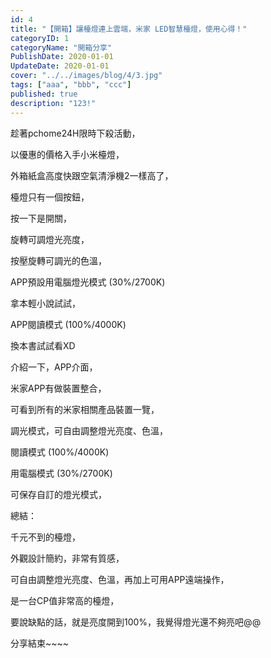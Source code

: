 ```yaml
---
id: 4
title: "【開箱】讓檯燈連上雲端，米家 LED智慧檯燈，使用心得！"
categoryID: 1
categoryName: "開箱分享"
PublishDate: 2020-01-01
UpdateDate: 2020-01-01
cover: "../../images/blog/4/3.jpg"
tags: ["aaa", "bbb", "ccc"]
published: true
description: "123!"
---
```


趁著pchome24H限時下殺活動，

以優惠的價格入手小米檯燈，

外箱紙盒高度快跟空氣清淨機2一樣高了，



 

 

檯燈只有一個按鈕，

按一下是開關，

旋轉可調燈光亮度，

按壓旋轉可調光的色溫，





 

APP預設用電腦燈光模式 (30%/2700K)



 

 

拿本輕小說試試，

APP閱讀模式 (100%/4000K)

  

 

 

換本書試試看XD

 

 

 

介紹一下，APP介面，

米家APP有做裝置整合，

可看到所有的米家相關產品裝置一覽，



 

 

調光模式，可自由調整燈光亮度、色溫，



 

 

閱讀模式 (100%/4000K)



 

 

用電腦模式 (30%/2700K)



 

 

可保存自訂的燈光模式，



 

 

總結：

千元不到的檯燈，

外觀設計簡約，非常有質感，

可自由調整燈光亮度、色溫，再加上可用APP遠端操作，

是一台CP值非常高的檯燈，

要說缺點的話，就是亮度開到100%，我覺得燈光還不夠亮吧@@

 

分享結束~~~~